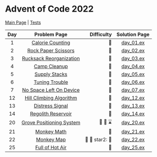 # Advent of Code 2022

[Main Page](https://adventofcode.com/2022) | [Tests](/test/2022)

| Day | Problem Page | Difficulty | Solution Page |
| :---: | :------: | ---: | :---: |
| 1 | [Calorie Counting](https://adventofcode.com/2022/day/1) | :star2: | [day_01.ex](/lib/2022/day_01.ex) |
| 2 | [Rock Paper Scissors](https://adventofcode.com/2022/day/2) | :star2: | [day_02.ex](/lib/2022/day_02.ex) |
| 3 | [Rucksack Reorganization](https://adventofcode.com/2022/day/3) | :star2: | [day_03.ex](/lib/2022/day_03.ex) |
| 4 | [Camp Cleanup](https://adventofcode.com/2022/day/4) | :star2: | [day_04.ex](/lib/2022/day_04.ex) |
| 5 | [Supply Stacks](https://adventofcode.com/2022/day/5) | :star2: | [day_05.ex](/lib/2022/day_05.ex) |
| 6 | [Tuning Trouble](https://adventofcode.com/2022/day/6) | :star2: | [day_06.ex](/lib/2022/day_06.ex) |
| 7 | [No Space Left On Device](https://adventofcode.com/2022/day/7) | :star2: | [day_07.ex](/lib/2022/day_07.ex) |
| 12 | [Hill Climbing Algorithm](https://adventofcode.com/2022/day/12) | :star2: | [day_12.ex](/lib/2022/day_12.ex) |
| 13 | [Distress Signal](https://adventofcode.com/2022/day/13) | :star2: | [day_13.ex](/lib/2022/day_13.ex) |
| 14 | [Regolith Reservoir](https://adventofcode.com/2022/day/14) | :star2: | [day_14.ex](/lib/2022/day_14.ex) |
| 20 | [Grove Positioning System](https://adventofcode.com/2022/day/20) | :star2: :star2: :hourglass: | [day_20.ex](/lib/2022/day_20.ex) |
| 21 | [Monkey Math](https://adventofcode.com/2022/day/21) | :star2: | [day_21.ex](/lib/2022/day_21.ex) |
| 22 | [Monkey Map](https://adventofcode.com/2022/day/22) | :star2: :star2: star2: :ice_cube: | [day_22.ex](/lib/2022/day_22.ex) |
| 25 | [Full of Hot Air](https://adventofcode.com/2022/day/25) | :star2: | [day_25.ex](/lib/2022/day_25.ex) |
